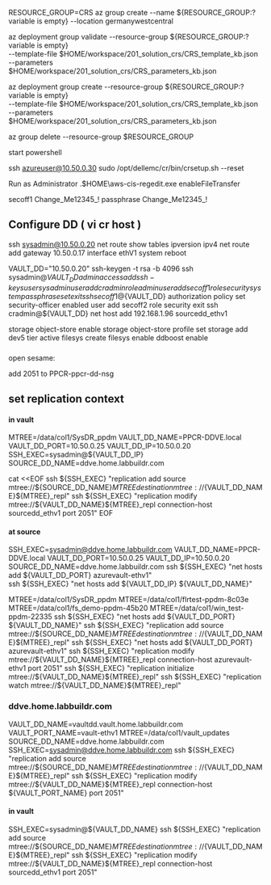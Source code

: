 RESOURCE_GROUP=CRS
az group create --name ${RESOURCE_GROUP:?variable is empty} --location germanywestcentral

az deployment group validate --resource-group ${RESOURCE_GROUP:?variable is empty}\
    --template-file $HOME/workspace/201_solution_crs/CRS_template_kb.json \
    --parameters $HOME/workspace/201_solution_crs/CRS_parameters_kb.json


az deployment group create --resource-group ${RESOURCE_GROUP:?variable is empty}\
    --template-file $HOME/workspace/201_solution_crs/CRS_template_kb.json \
    --parameters $HOME/workspace/201_solution_crs/CRS_parameters_kb.json

az group delete --resource-group $RESOURCE_GROUP

start powershell

ssh azureuser@10.50.0.30
sudo /opt/dellemc/cr/bin/crsetup.sh --reset

Run as Administrator
.$HOME\aws-cis-regedit.exe enableFileTransfer

secoff1 Change_Me12345_!
passphrase Change_Me12345_!




## Configure DD ( vi cr host )

ssh sysadmin@10.50.0.20
net route show tables ipversion ipv4
net route add gateway 10.50.0.17 interface ethV1
system reboot

VAULT_DD="10.50.0.20"
ssh-keygen -t rsa -b 4096
ssh sysadmin@${VAULT_DD}
adminaccess add ssh-keys user sysadmin
user add cradmin role admin
user add secoff1 role security
system passphrase set
exit
ssh secoff1@${VAULT_DD}
authorization policy set security-officer enabled
user add secoff2 role security
exit
ssh cradmin@${VAULT_DD}
net host add 192.168.1.96 sourcedd_ethv1


storage object-store enable
storage object-store profile set
storage add dev5 tier active
filesys create
filesys enable
ddboost enable



###

open sesame:


add 2051 to PPCR-ppcr-dd-nsg



## set replication context 
#### in vault
MTREE=/data/col1/SysDR_ppdm
VAULT_DD_NAME=PPCR-DDVE.local
VAULT_DD_PORT=10.50.0.25
VAULT_DD_IP=10.50.0.20
SSH_EXEC=sysadmin@${VAULT_DD_IP}
SOURCE_DD_NAME=ddve.home.labbuildr.com


cat <<EOF
ssh ${SSH_EXEC} "replication add source mtree://${SOURCE_DD_NAME}${MTREE} destination mtree://${VAULT_DD_NAME}${MTREE}_repl"
ssh ${SSH_EXEC} "replication modify mtree://${VAULT_DD_NAME}${MTREE}_repl connection-host sourcedd_ethv1 port 2051"
EOF



#### at source
SSH_EXEC=sysadmin@ddve.home.labbuildr.com
VAULT_DD_NAME=PPCR-DDVE.local
VAULT_DD_PORT=10.50.0.25
VAULT_DD_IP=10.50.0.20
SOURCE_DD_NAME=ddve.home.labbuildr.com
ssh ${SSH_EXEC} "net hosts add ${VAULT_DD_PORT} azurevault-ethv1"  
ssh ${SSH_EXEC} "net hosts add ${VAULT_DD_IP} ${VAULT_DD_NAME}"  

MTREE=/data/col1/SysDR_ppdm
MTREE=/data/col1/flrtest-ppdm-8c03e
MTREE=/data/col1/fs_demo-ppdm-45b20
MTREE=/data/col1/win_test-ppdm-22335
ssh ${SSH_EXEC} "net hosts add ${VAULT_DD_PORT} ${VAULT_DD_NAME}"
ssh ${SSH_EXEC} "replication add source mtree://${SOURCE_DD_NAME}${MTREE} destination mtree://${VAULT_DD_NAME}${MTREE}_repl"
ssh ${SSH_EXEC} "net hosts add ${VAULT_DD_PORT} azurevault-ethv1" 
ssh ${SSH_EXEC} "replication modify  mtree://${VAULT_DD_NAME}${MTREE}_repl connection-host azurevault-ethv1 port 2051"
ssh ${SSH_EXEC} "replication initialize mtree://${VAULT_DD_NAME}${MTREE}_repl"
ssh ${SSH_EXEC} "replication watch mtree://${VAULT_DD_NAME}${MTREE}_repl"


### ddve.home.labbuildr.com
VAULT_DD_NAME=vaultdd.vault.home.labbuildr.com
VAULT_PORT_NAME=vault-ethv1
MTREE=/data/col1/vault_updates
SOURCE_DD_NAME=ddve.home.labbuildr.com
SSH_EXEC=sysadmin@ddve.home.labbuildr.com
ssh ${SSH_EXEC} "replication add source mtree://${SOURCE_DD_NAME}${MTREE} destination mtree://${VAULT_DD_NAME}${MTREE}_repl"
ssh ${SSH_EXEC} "replication modify mtree://${VAULT_DD_NAME}${MTREE}_repl connection-host ${VAULT_PORT_NAME} port 2051"

#### in vault

SSH_EXEC=sysadmin@${VAULT_DD_NAME}
ssh ${SSH_EXEC} "replication add source mtree://${SOURCE_DD_NAME}${MTREE} destination mtree://${VAULT_DD_NAME}${MTREE}_repl"
ssh ${SSH_EXEC} "replication modify mtree://${VAULT_DD_NAME}${MTREE}_repl connection-host sourcedd_ethv1 port 2051"
